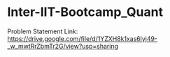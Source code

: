 # Inter-IIT-Bootcamp_Quant
Problem Statement Link: https://drive.google.com/file/d/1YZXH8k1xas6lyj49-_w_mwtRrZbmTr2G/view?usp=sharing
